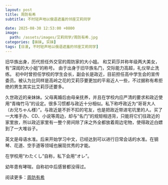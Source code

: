 ```yaml
---
layout: post
title: 周防有希
subtitle: 不时轻声地以俄语遮羞的邻座艾莉同学

date: 2025-08-30 12:53:00 +0800
image:
  path: /assets/images/艾莉同学/周防有希.jpg
categories: [妹妹, 实妹]
tags: [日漫, 不时轻声地以俄语遮羞的邻座艾莉同学]
---
```

旧华族出身，历代担任外交官的周防家的大小姐。
和艾莉莎并称年级两大美女，有“深闺的大小姐”的称号。
由于出身于旧华族名门，交际能力高超，礼仪举止洗练。
初中时曾担任学校的学生会长，副会长是政近，目前担任高中学生会的宣传委员。被认为比同样是高岭之花的艾莉莎要更加的平易近人一些，不过据称有希拒绝的男生其实比艾莉莎还要多。

久世政近的亲妹妹。父母离婚后由母亲抚养，并且在学校内应严清的要求和政近使用“青梅竹马”的设定。很多习惯都与政近十分相似。私下称呼政近为“哥哥大人（お兄ちゃん様）”。与政近是不折不扣的宅友，也是把政近带进宅坑里的人。买了一大堆手办、CD、小说等周边，却与“名门”的规矩相违背，只能将它们往政近的家里放，所以政近家里有一整个房间除了床之外全都放着周边宅物，使得政近白嫖到了一大堆谷子。

英文是母语水准。后来开始学习中文，已经达到可以进行日常会话的水准。在钢琴、花道、空手道等领域也展现优秀的才能。

在学校用“わたくし”自称，私下会用“オレ”。

幼年患有哮喘，自称初中后感冒都没得过。

阅读更多：[周防有希](https://mzh.moegirl.org.cn/%E5%91%A8%E9%98%B2%E6%9C%89%E5%B8%8C)